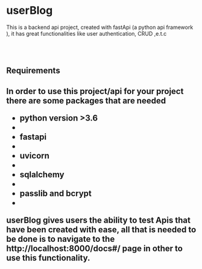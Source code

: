 <h1 style="">userBlog</h1>
<p>This is a backend api project, created with fastApi (a python api framework ), it has great functionalities like user authentication, CRUD ,e.t.c </p>
<br/>
<br/>
<h2>Requirements<h2>
<p>In order to use this project/api for your project there are some packages that are needed</p>
<ul>
<li>python version >3.6<li>
<li>fastapi<li>
<li>uvicorn<li>
<li>sqlalchemy<li>
<li>passlib and bcrypt<li>
</ul>

<p>userBlog gives users the ability to test Apis that have been created with ease, all that is needed to be done is to navigate to the http://localhost:8000/docs#/ 
page in other to use this functionality.</P>
<br/>
 


